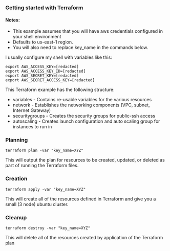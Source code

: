 ### Getting started with Terraform

#### Notes:
- This example assumes that you will have aws credentials configured in your shell environment
- Defaults to us-east-1 region.
- You will also need to replace key_name in the commands below.

I usually configure my shell with variables like this:

```
export AWS_ACCESS_KEY=[redacted]
export AWS_ACCESS_KEY_ID=[redacted]
export AWS_SECRET_KEY=[redacted]
export AWS_SECRET_ACCESS_KEY=[redacted]
```

This Terraform example has the following structure:

- variables - Contains re-usable variables for the various resources
- network - Establishes the networking components (VPC, subnet, Internet Gateway)
- securitygroups - Creates the security groups for public-ssh access
- autoscaling - Creates launch configuration and auto scaling group for instances to run in

### Planning

```
terraform plan -var "key_name=XYZ"
```

This will output the plan for resources to be created, updated, or deleted as part of running the Terraform files.


### Creation

```
terraform apply -var "key_name=XYZ"
```

This will create all of the resources defined in Terraform and give you a small (3 node) ubuntu cluster.


### Cleanup
```
terraform destroy -var "key_name=XYZ"
```

This will delete all of the resources created by application of the Terraform plan
